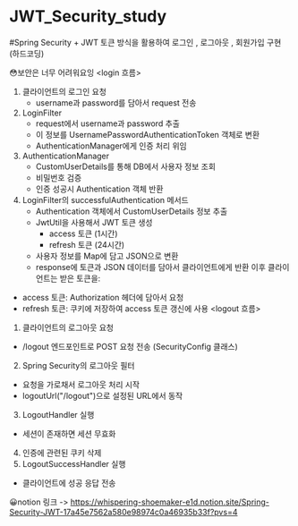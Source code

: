 # JWT_Security_study


#Spring Security + JWT 토큰 방식을 활용하여 로그인 , 로그아웃 , 회원가입 구현 (하드코딩)

😳보안은 너무 어려워요잉 <login 흐름>
1. 클라이언트의 로그인 요청
    * username과 password를 담아서 request 전송
2. LoginFilter
    * request에서 username과 password 추출
    * 이 정보를 UsernamePasswordAuthenticationToken 객체로 변환
    * AuthenticationManager에게 인증 처리 위임
3. AuthenticationManager
    * CustomUserDetails를 통해 DB에서 사용자 정보 조회
    * 비밀번호 검증
    * 인증 성공시 Authentication 객체 반환
4. LoginFilter의 successfulAuthentication 메서드
    * Authentication 객체에서 CustomUserDetails 정보 추출
    * JwtUtil을 사용해서 JWT 토큰 생성
        * access 토큰 (1시간)
        * refresh 토큰 (24시간)
    * 사용자 정보를 Map에 담고 JSON으로 변환
    * response에 토큰과 JSON 데이터를 담아서 클라이언트에게 반환 이후 클라이언트는 받은 토큰을:
* access 토큰: Authorization 헤더에 담아서 요청
* refresh 토큰: 쿠키에 저장하여 access 토큰 갱신에 사용
<logout 흐름>
1. 클라이언트의 로그아웃 요청
* /logout 엔드포인트로 POST 요청 전송 (SecurityConfig 클래스)
2. Spring Security의 로그아웃 필터
* 요청을 가로채서 로그아웃 처리 시작
* logoutUrl("/logout")으로 설정된 URL에서 동작
3. LogoutHandler 실행
* 세션이 존재하면 세션 무효화
4. 인증에 관련된 쿠키 삭제
5. LogoutSuccessHandler 실행
* 클라이언트에 성공 응답 전송

😀notion 링크 -> https://whispering-shoemaker-e1d.notion.site/Spring-Security-JWT-17a45e7562a580e98974c0a46935b33f?pvs=4
